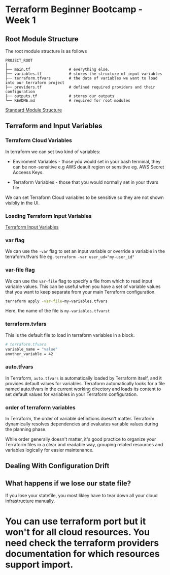 
# Terraform Beginner Bootcamp - Week 1

## Root Module Structure
The root module structure is as follows
```
PROJECT_ROOT
│
├── main.tf                 # everything else.
├── variables.tf            # stores the structure of input variables
├── terraform.tfvars        # the data of variables we want to load into our terraform project
├── providers.tf            # defined required providers and their configuration
├── outputs.tf              # stores our outputs
└── README.md               # required for root modules
```
[Standard Module Structure](https://developer.hashicorp.com/terraform/language/modules/develop/structure)

## Terraform and Input Variables

### Terraform Cloud Variables

In terraform we can set two kind of variables:
- Enviroment Variables - those you would set in your bash terminal, they can be non-sensitive e.g AWS deault region or sensitive eg. AWS Secret Acceess Keys.

- Terraform Variables - those that you would normally set in your tfvars file

We can set Terraform Cloud variables to be sensitive so they are not shown visibliy in the UI.

### Loading Terraform Input Variables

[Terraform Input Variables](https://developer.hashicorp.com/terraform/language/values/variables)

### var flag
We can use the `-var` flag to set an input variable or override a variable in the terraform.tfvars file eg. `terraform -var user_ud="my-user_id"`

### var-file flag
We can use the `var-file` flag to specify a file from which to read input variable values. This can be useful when you have a set of variable values that you want to keep separate from your main Terraform configuration.
```sh
terraform apply -var-file=my-variables.tfvars
```
Here, the name of the file is `my-variables.tfvarst`

### terraform.tvfars

This is the default file to load in terraform variables in a block.
```sh
# terraform.tfvars
variable_name = "value"
another_variable = 42

```

### auto.tfvars

In Terraform, `auto.tfvars` is automatically loaded by Terraform itself, and it provides default values for variables. Terraform automatically looks for a file named auto.tfvars in the current working directory and loads its content to set default values for variables in your Terraform configuration.

### order of terraform variables
In Terraform, the order of variable definitions doesn't matter. Terraform dynamically resolves dependencies and evaluates variable values during the planning phase.

While order generally doesn't matter, it's good practice to organize your Terraform files in a clear and readable way, grouping related resources and variables logically for easier maintenance.

## Dealing With Configuration Drift

## What happens if we lose our state file?

If you lose your statefile, you most likley have to tear down all your cloud infrastructure manually.

You can use terraform port but it won't for all cloud resources. You need check the terraform providers documentation for which resources support import.
=======
